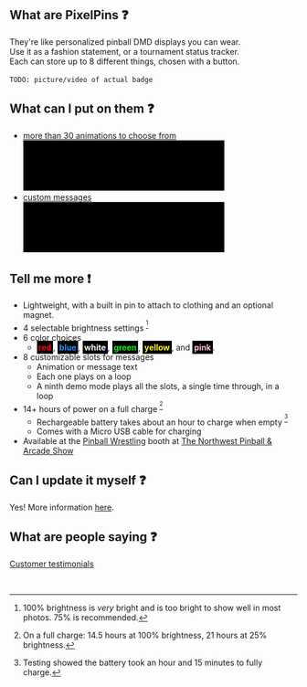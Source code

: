 ## What are PixelPins :question:
They're like personalized pinball DMD displays you can wear. \
Use it as a fashion statement, or a tournament status tracker. \
Each can store up to 8 different things, chosen with a button.

`TODO: picture/video of actual badge`

## What can I put on them :question:
- [more than 30 animations to choose from](art/) \
  <kbd><a href="art/"><img src="images/Frogger_PREVIEW.gif"></a></kbd>
- [custom messages](custom_text/) \
  <kbd><a href="custom_text/"><img src="images/NWPAS-Inova-11x6_PREVIEW.gif"></a></kbd>

## Tell me more :exclamation:
- Lightweight, with a built in pin to attach to clothing and an optional magnet.
- 4 selectable brightness settings <sup>[^1]</sup>
- 6 color choices
  - <span style="background-color:#000;color:red;font-weight:bold;padding:3px">red</span>, <span style="background-color:#000;color:dodgerblue;font-weight:bold;padding:3px">blue</span>, <span style="background-color:#000;color:white;font-weight:bold;padding:3px">white</span>, <span style="background-color:#000;color:lime;font-weight:bold;padding:3px">green</span>, <span style="background-color:#000;color:yellow;font-weight:bold;padding:3px">yellow</span>, and <span style="background-color:#000;color:pink;font-weight:bold;padding:3px">pink</span>.
- 8 customizable slots for messages
  - Animation or message text
  - Each one plays on a loop
  - A ninth demo mode plays all the slots, a single time through, in a loop
- 14+ hours of power on a full charge <sup>[^2]</sup>
  - Rechargeable battery takes about an hour to charge when empty <sup>[^3]</sup>
  - Comes with a Micro USB cable for charging
- Available at the [Pinball Wrestling](https://pinballwrestling.com/) booth at [The Northwest Pinball & Arcade Show](https://www.nwpinballshow.com/)

## Can I update it myself :question:
Yes! More information [here](how_to_update/).

## What are people saying :question:
[Customer testimonials](testimonials/)

<br/>

[^1]: 100% brightness is *very* bright and is too bright to show well in most photos. 75% is recommended.
[^2]: On a full charge: 14.5 hours at 100% brightness, 21 hours at 25% brightness.
[^3]: Testing showed the battery took an hour and 15 minutes to fully charge.
